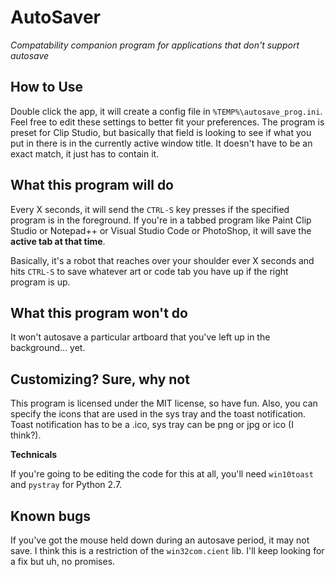 # AutoSaver
_Compatability companion program for applications that don't support autosave_

## How to Use
Double click the app, it will create a config file in `%TEMP%\autosave_prog.ini`. Feel free to edit these settings to better fit your preferences. The program is preset for Clip Studio, but basically that field is looking to see if what you put in there is in the currently active window title. It doesn't have to be an exact match, it just has to contain it.

## What this program will do
Every X seconds, it will send the `CTRL-S` key presses if the specified program is in the foreground. If you're in a tabbed program like Paint Clip Studio or Notepad++ or Visual Studio Code or PhotoShop, it will save the __active tab at that time__.

Basically, it's a robot that reaches over your shoulder ever X seconds and hits `CTRL-S` to save whatever art or code tab you have up if the right program is up.

## What this program won't do
It won't autosave a particular artboard that you've left up in the background... yet.

## Customizing? Sure, why not
This program is licensed under the MIT license, so have fun. Also, you can specify the icons that are used in the sys tray and the toast notification. Toast notification has to be a .ico, sys tray can be png or jpg or ico (I think?).

__Technicals__

If you're going to be editing the code for this at all, you'll need `win10toast` and `pystray` for Python 2.7.

## Known bugs
If you've got the mouse held down during an autosave period, it may not save. I think this is a restriction of the `win32com.cient` lib. I'll keep looking for a fix but uh, no promises.
